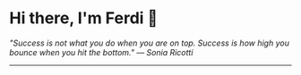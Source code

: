 <h1>Hi there, I'm Ferdi 👋</h1>

<p><em>
  "Success is not what you do when you are on top.  Success is how high you bounce when you hit the bottom." — Sonia Ricotti
</em></p>

---
